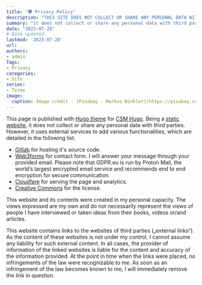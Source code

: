 ```yaml
---
title: "🕵️ Privacy Policy"
description: "THIS SITE DOES NOT COLLECT OR SHARE ANY PERSONAL DATA WITH THIRD PARTIES."
summary: "it does not collect or share any personal data with third parties."
date: "2023-07-28"
# Date updated
lastmod: '2023-07-28'
url: 
authors: 
- admin
Tags: 
- Privacy
categories: 
- Site
series: 
- Terms
image:
  caption: Image credit - [Pixabay - Markus Winkler](https://pixabay.com/photos/privacy-policy-dsgvo-5243225/)
---
```


This page is published with [Hugo theme](https://themes.gohugo.io/) for [CSM Hugo](https://gohugo.io). Being a [static website](https://en.wikipedia.org/wiki/Static_web_page), it does not collect or share any personal data with third parties. However, it uses external services to add various functionalities, which are detailed in the following list.

- [<i class="fa-brands fa-gitlab"></i> Gitlab](https://about.gitlab.com/privacy/) for hosting it's source code.
- [<i class="fa-solid fa-address-book"></i> Web3forms](https://web3forms.com/privacy) for contact form. I will answer your message through your provided email. Please note that GDPR.eu is run by Proton Mail, the world’s largest encrypted email service and recommends end to end encryption for secure communication.
- [<i class="fa-brands fa-cloudflare"></i> Cloudfare](https://www.cloudflare.com/en-gb/privacypolicy/) for serving the page and analytics.
- [<i class="fa-brands fa-creative-commons"></i> Creative Commons](https://creativecommons.org/privacy/) for the license.

This website and its contents were created in my personal capacity. The views expressed are my own and do not necessarily represent the views of people I have interviewed or taken ideas from their books, videos or/and articles.

This website contains links to the websites of third parties („external links“). As the content of these websites is not under my control, I cannot assume any liability for such external content. In all cases, the provider of information of the linked websites is liable for the content and accuracy of the information provided. At the point in time when the links were placed, no infringements of the law were recognizable to me. As soon as an infringement of the law becomes known to me, I will immediately remove the link in question.

